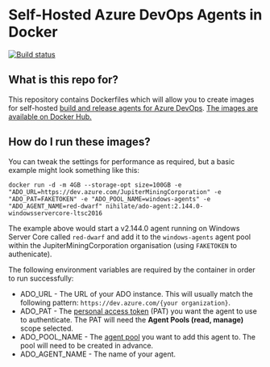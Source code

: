 # Self-Hosted Azure DevOps Agents in Docker

[![Build status](https://nihilate.visualstudio.com/Docker%20Azure%20DevOps%20Agent/_apis/build/status/Docker%20Azure%20DevOps%20Agent-CI)](https://nihilate.visualstudio.com/Docker%20Azure%20DevOps%20Agent/_build/latest?definitionId=3)

## What is this repo for?

This repository contains Dockerfiles which will allow you to create images for self-hosted [build and release agents for Azure DevOps](https://docs.microsoft.com/en-us/azure/devops/pipelines/agents/agents?view=azdevops). [The images are available on Docker Hub.](https://hub.docker.com/r/nihilate/ado-agent)

## How do I run these images?

You can tweak the settings for performance as required, but a basic example might look something like this:

`docker run -d -m 4GB --storage-opt size=100GB -e "ADO_URL=https://dev.azure.com/JupiterMiningCorporation" -e "ADO_PAT=FAKETOKEN" -e "ADO_POOL_NAME=windows-agents" -e "ADO_AGENT_NAME=red-dwarf" nihilate/ado-agent:2.144.0-windowsservercore-ltsc2016`

The example above would start a v2.144.0 agent running on Windows Server Core called `red-dwarf` and add it to the `windows-agents` agent pool within the JupiterMiningCorporation organisation (using `FAKETOKEN` to authenicate).

The following environment variables are required by the container in order to run successfully:

* ADO_URL - The URL of your ADO instance. This will usually match the following pattern: `https://dev.azure.com/{your organization}`.
* ADO_PAT - The [personal access token](https://docs.microsoft.com/en-us/azure/devops/organizations/accounts/use-personal-access-tokens-to-authenticate?view=azdevops)  (PAT) you want the agent to use to authenticate. The PAT will need the **Agent Pools (read, manage)** scope selected.
* ADO_POOL_NAME - The [agent pool](https://docs.microsoft.com/en-us/azure/devops/pipelines/agents/pools-queues?view=azdevops) you want to add this agent to. The pool will need to be created in advance.
* ADO_AGENT_NAME - The name of your agent.
